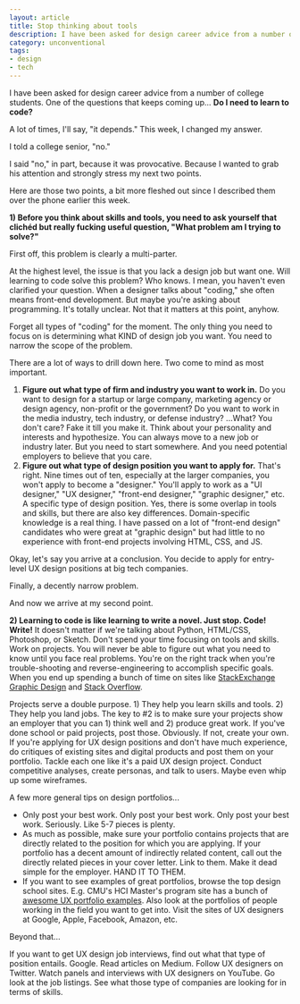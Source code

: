 ```yaml
---
layout: article
title: Stop thinking about tools
description: I have been asked for design career advice from a number of college students. One of the questions that keeps coming up… Do I need to learn to code? A lot of times, I’ll say, “it depends.” This week, I changed my answer. I told a college senior, “no.”
category: unconventional
tags: 
- design
- tech
---
```


I have been asked for design career advice from a number of college students. One of the questions that keeps coming up... <strong>Do I need to learn to code?</strong>

A lot of times, I'll say, "it depends." This week, I changed my answer.

I told a college senior, "no."

I said "no," in part, because it was provocative. Because I wanted to grab his attention and strongly stress my next two points.

Here are those two points, a bit more fleshed out since I described them over the phone earlier this week.  

<strong>1) Before you think about skills and tools, you need to ask yourself that clichéd but really fucking useful question, "What problem am I trying to solve?"</strong>

First off, this problem is clearly a multi-parter.

At the highest level, the issue is that you lack a design job but want one. Will learning to code solve this problem? Who knows. I mean, you haven't even clarified your question. When a designer talks about "coding," she often means front-end development. But maybe you're asking about programming. It's totally unclear. Not that it matters at this point, anyhow.

Forget all types of "coding" for the moment. The only thing you need to focus on is determining what KIND of design job you want. You need to narrow the scope of the problem.

There are a lot of ways to drill down here. Two come to mind as most important.

<ol>
	<li><strong>Figure out what type of firm and industry you want to work in.</strong> Do you want to design for a startup or large company, marketing agency or design agency, non-profit or the government? Do you want to work in the media industry, tech industry, or defense industry? ...What? You don't care? Fake it till you make it. Think about your personality and interests and hypothesize. You can always move to a new job or industry later. But you need to start somewhere. And you need potential employers to believe that you care.</li>
	<li><strong>Figure out what type of design position you want to apply for.</strong> That's right. Nine times out of ten, especially at the larger companies, you won't apply to become a "designer." You'll apply to work as a "UI designer," "UX designer," "front-end designer," "graphic designer," etc. A specific type of design position. Yes, there is some overlap in tools and skills, but there are also key differences. Domain-specific knowledge is a real thing. I have passed on a lot of "front-end design" candidates who were great at "graphic design" but had little to no experience with front-end projects involving HTML, CSS, and JS.</li>
</ol>

Okay, let's say you arrive at a conclusion. You decide to apply for entry-level UX design positions at big tech companies.

Finally, a decently narrow problem.

And now we arrive at my second point.

<strong>2) Learning to code is like learning to write a novel. Just stop. Code! Write!</strong> It doesn't matter if we're talking about Python, HTML/CSS, Photoshop, or Sketch. Don't spend your time focusing on tools and skills. Work on projects. You will never be able to figure out what you need to know until you face real problems. You're on the right track when you're trouble-shooting and reverse-engineering to accomplish specific goals. When you end up spending a bunch of time on sites like <a href="http://graphicdesign.stackexchange.com/">StackExchange Graphic Design</a> and <a href="http://stackoverflow.com/">Stack Overflow</a>.

Projects serve a double purpose. 1) They help you learn skills and tools. 2) They help you land jobs. The key to #2 is to make sure your projects show an employer that you can 1) think well and 2) produce great work. If you've done school or paid projects, post those. Obviously. If not, create your own. If you're applying for UX design positions and don't have much experience, do critiques of existing sites and digital products and post them on your portfolio. Tackle each one like it's a paid UX design project. Conduct competitive analyses, create personas, and talk to users. Maybe even whip up some wireframes.

A few more general tips on design portfolios...
<ul>
	<li>Only post your best work. Only post your best work. Only post your best work. Seriously. Like 5-7 pieces is plenty.</li>
	<li>As much as possible, make sure your portfolio contains projects that are directly related to the position for which you are applying. If your portfolio has a decent amount of indirectly related content, call out the directly related pieces in your cover letter. Link to them. Make it dead simple for the employer. HAND IT TO THEM.</li>
	<li>If you want to see examples of great portfolios, browse the top design school sites. E.g. CMU's HCI Master's program site has a bunch of <a href="https://www.hcii.cmu.edu/people/alumni/mhci">awesome UX portfolio examples</a>. Also look at the portfolios of people working in the field you want to get into. Visit the sites of UX designers at Google, Apple, Facebook, Amazon, etc.</li>
</ul>

Beyond that...

If you want to get UX design job interviews, find out what that type of position entails. Google. Read articles on Medium. Follow UX designers on Twitter. Watch panels and interviews with UX designers on YouTube. Go look at the job listings. See what those type of companies are looking for in terms of skills.